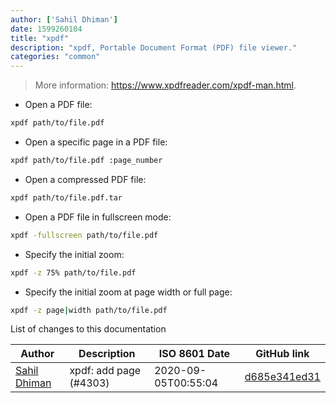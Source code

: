 ```yaml
---
author: ['Sahil Dhiman']
date: 1599260104
title: "xpdf"
description: "xpdf, Portable Document Format (PDF) file viewer."
categories: "common"
---
```

> More information: <https://www.xpdfreader.com/xpdf-man.html>.

- Open a PDF file:

```bash
xpdf path/to/file.pdf
```

- Open a specific page in a PDF file:

```bash
xpdf path/to/file.pdf :page_number
```

- Open a compressed PDF file:

```bash
xpdf path/to/file.pdf.tar
```

- Open a PDF file in fullscreen mode:

```bash
xpdf -fullscreen path/to/file.pdf
```

- Specify the initial zoom:

```bash
xpdf -z 75% path/to/file.pdf
```

- Specify the initial zoom at page width or full page:

```bash
xpdf -z page|width path/to/file.pdf
```
List of changes to this documentation


Author | Description | ISO 8601 Date | GitHub link
------|-----|-----|-----
[Sahil Dhiman](mailto:52946452+sahilister@users.noreply.github.com) | xpdf: add page (#4303) | 2020-09-05T00:55:04 | [d685e341ed31](https://github.com/tldr-pages/tldr/commit/d685e341ed31546714a7b24beca70eede16c77f3)

